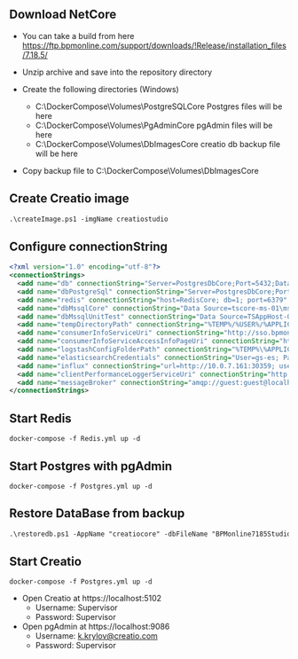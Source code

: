
## Download NetCore
- You can take a build from here
https://ftp.bpmonline.com/support/downloads/!Release/installation_files/7.18.5/

- Unzip archive and save into the repository directory

- Create the following directories (Windows)
	- C:\DockerCompose\Volumes\PostgreSQLCore Postgres files will be here
	- C:\DockerCompose\Volumes\PgAdminCore pgAdmin files will be here
	- C:\DockerCompose\Volumes\DbImagesCore creatio db backup file will be here

- Copy backup file to C:\DockerCompose\Volumes\DbImagesCore


## Create Creatio image
```ps
.\createImage.ps1 -imgName creatiostudio
```

## Configure connectionString
```xml
<?xml version="1.0" encoding="utf-8"?>
<connectionStrings>
  <add name="db" connectionString="Server=PostgresDbCore;Port=5432;Database=creatiocore;User ID=Supervisor;password=Supervisor;Timeout=500; CommandTimeout=400;MaxPoolSize=1024;" />
  <add name="dbPostgreSql" connectionString="Server=PostgresDbCore;Port=5432;Database=creatiocore;User ID=Supervisor;password=Supervisor;Timeout=500; CommandTimeout=400;MaxPoolSize=1024;" />
  <add name="redis" connectionString="host=RedisCore; db=1; port=6379" />
  <add name="dbMssqlCore" connectionString="Data Source=tscore-ms-01\mssql2008; Initial Catalog=BPMonlineCore; Persist Security Info=True; MultipleActiveResultSets=True; Integrated Security=SSPI; Pooling = true; Max Pool Size = 100; Async = true" />
  <add name="dbMssqlUnitTest" connectionString="Data Source=TSAppHost-02; Initial Catalog=BPMonlineUnitTest; Persist Security Info=True; MultipleActiveResultSets=True; User ID=UnitTest; Password=UnitTest; Async = true" />
  <add name="tempDirectoryPath" connectionString="%TEMP%/%USER%/%APPLICATION%" />
  <add name="consumerInfoServiceUri" connectionString="http://sso.bpmonline.com:4566/ConsumerInfoService.svc" />
  <add name="consumerInfoServiceAccessInfoPageUri" connectionString="http://sso.bpmonline.com:4566/AccessInfoPage.aspx" />
  <add name="logstashConfigFolderPath" connectionString="%TEMP%\%APPLICATION%\LogstashConfig" />
  <add name="elasticsearchCredentials" connectionString="User=gs-es; Password=DEQpJMfKqUVTWg9wYVgi;" />
  <add name="influx" connectionString="url=http://10.0.7.161:30359; user=; password=; batchIntervalMs=5000" />
  <add name="clientPerformanceLoggerServiceUri" connectionString="http://tsbuild-k8s-m1:30001/" />
  <add name="messageBroker" connectionString="amqp://guest:guest@localhost/BPMonlineSolution" />
</connectionStrings>
```




## Start Redis
```shell
docker-compose -f Redis.yml up -d
```

## Start Postgres with pgAdmin
```shell
docker-compose -f Postgres.yml up -d
```

## Restore DataBase from backup
```ps
.\restoredb.ps1 -AppName "creatiocore" -dbFileName "BPMonline7185Studio_Linux.backup"
```


## Start Creatio
```shell
docker-compose -f Postgres.yml up -d
```

- Open Creatio at  https://localhost:5102
	- Username: Supervisor
	- Password: Supervisor
- Open pgAdmin at  https://localhost:9086 
	- Username: k.krylov@creatio.com
	- Password: Supervisor